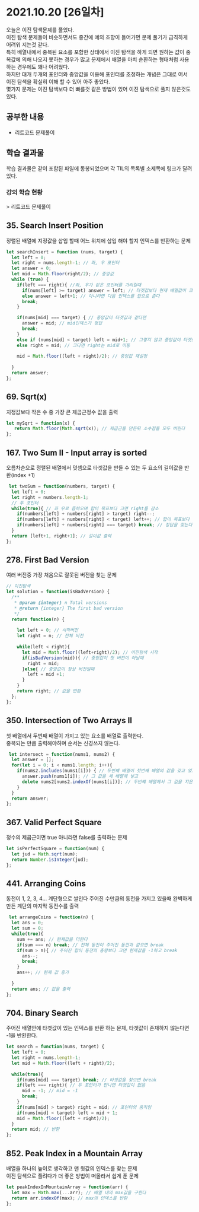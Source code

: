 # 2021.10.20 [26일차]

오늘은 이진 탐색문제를 풀었다.  
이진 탐색 문제들이 비슷하면서도 중간에 예외 조항이 들어가면 문제 풀기가 급격하게 어려워 지는것 같다.  
특히 배열내에서 중복된 요소를 포함한 상태에서 이진 탐색을 하게 되면 원하는 값이 중복값에 의해 나오지 못하는 경우가 많고 문제에서 배열을 마치 순환하는 형태처럼 사용하는 경우에도 꽤나 어려웠다.  
하지만 대개 두개의 포인터와 중앙값을 이용해 포인터를 조정하는 개념은 그대로 여서 이진 탐색을 확실히 이해 할 수 있어 아주 좋았다.  
몇가지 문제는 이진 탐색보다 더 빠를것 같은 방법이 있어 이진 탐색으로 풀지 않은것도 있다.

## 공부한 내용

- 리트코드 문제풀이

## 학습 결과물
학습 결과물은 같이 포함된 파일에 동봉되었으며 각 TIL의 목록별 소제목에 링크가 달려있다.

### 강의 학습 현황

\> 리트코드 문제풀이

## 35. Search Insert Position
정렬된 배열에 지정값을 삽입 할때 어느 위치에 삽입 해야 할지 인덱스를 반환하는 문제
```js
let searchInsert = function (nums, target) {
  let left = 0;
  let right = nums.length-1; // 좌, 우 포인터
  let answer = 0;
  let mid = Math.floor(right/2); // 중앙값
  while (true) {
    if(left === right){ //좌, 우가 같은 포인터를 가리킬때
      if(nums[left] >= target) answer = left; // 타겟값보다 현재 배열값이 크거나 같으면 현재 인덱스를 답으로
      else answer = left+1; // 아니라면 다음 인덱스를 답으로 준다
      break;
    }

    if(nums[mid] === target) { // 중앙값이 타겟값과 같다면
      answer = mid; // mid인덱스가 정답
      break;
    }
    else if (nums[mid] < target) left = mid+1; // 그렇지 않고 중앙값이 타겟보다 작다면 left 는 mid+1로 이동
    else right = mid; // 크다면 right는 mid로 이동
    
    mid = Math.floor((left + right)/2); // 중앙값 재설정
    
  }
  return answer;
};
```

## 69. Sqrt(x)
지정값보다 작은 수 중 가장 큰 제곱근정수 값을 출력
```js
let mySqrt = function(x) {
   return Math.floor(Math.sqrt(x)); // 제곱근을 만든뒤 소수점을 모두 버린다
};
```

## 167. Two Sum II - Input array is sorted
오름차순으로 정렬된 배열에서 덧셈으로 타겟값을 만들 수 있는 두 요소의 길이값을 반환(index +1)
```js
 let twoSum = function(numbers, target) {
  let left = 0;
  let right = numbers.length-1;
  // 투 포인터
  while(true){ // 좌 우로 좁혀오며 합이 목표보다 크면 right를 감소
    if(numbers[left] + numbers[right] > target) right--;
    if(numbers[left] + numbers[right] < target) left++; // 합이 목표보다 작으면 left를 증가
    if(numbers[left] + numbers[right] === target) break; // 정답을 찾는다
  }
  return [left+1, right+1]; // 길이값 출력
};
```

## 278. First Bad Version
여러 버전중 가장 처음으로 잘못된 버전을 찾는 문제
```js
// 이진탐색
let solution = function(isBadVersion) {
  /**
   * @param {integer} n Total versions
   * @return {integer} The first bad version
   */
  return function(n) {
    
    let left = 0; // 시작버전
    let right = n; // 전체 버전
    
    while(left < right){
      let mid = Math.floor((left+right)/2); // 이진탐색 시작
      if(isBadVersion(mid)){ // 중앙값이 첫 버전이 아닐때
        right = mid;
      }else{ // 중앙값이 정상 버전일때
        left = mid +1;
      }
    }
    return right; // 값을 반환
  };
};
```

## 350. Intersection of Two Arrays II
첫 배열에서 두번째 배열이 가지고 있는 요소를 배열로 출력한다.  
중복되는 만큼 출력해야하며 순서는 신경쓰지 않는다.
```js
 let intersect = function(nums1, nums2) {
  let answer = [];
  for(let i = 0; i < nums1.length; i++){
    if(nums2.includes(nums1[i])) { // 두번쨰 배열이 첫번째 배열의 값을 갖고 있으면
      answer.push(nums1[i]); // 그 값을 새 배열에 넣고
      delete nums2[nums2.indexOf(nums1[i])]; // 두번쨰 배열에서 그 값을 지운다
    }
  }
  return answer;
};
```

## 367. Valid Perfect Square
정수의 제곱근이면 true 아니라면 false를 출력하는 문제
```js
let isPerfectSquare = function(num) {
  let jud = Math.sqrt(num);
  return Number.isInteger(jud);
};
```

## 441. Arranging Coins
동전이 1, 2, 3, 4... 계단형으로 쌀인다 주어진 수만큼의 동전을 가지고 있을때 완벽하게 만든 계단의 마지막 동전수를 출력
```js
 let arrangeCoins = function(n) {
  let ans = 0;
  let sum = 0;
  while(true){
    sum += ans; // 현재값을 더한다
    if(sum === n) break; // 전체 동전이 주어진 동전과 같으면 break
    if(sum > n){ // 주어진 합이 동전의 총량보다 크면 현재값을 -1하고 break
      ans--;
      break;
    }
    ans++; // 현재 값 증가
    
  }
  return ans; // 값을 출력
};
```

## 704. Binary Search
주어진 배열안에 타겟값이 있는 인덱스를 반환 하는 문제, 타겟값이 존재하지 않는다면 -1을 반환한다.
```js
let search = function(nums, target) {
  let left = 0;
  let right = nums.length-1;
  let mid = Math.floor((left + right)/2);
  
  while(true){
    if(nums[mid] === target) break; // 타겟값을 찾으면 break
    if(left === right){ // 두 포인터가 만나면 타겟값이 없음
      mid = -1; // mid = -1
      break; 
    }
    if(nums[mid] > target) right = mid; // 포인터의 움직임
    if(nums[mid] < target) left = mid + 1;
    mid = Math.floor((left + right)/2);
  }
  return mid; // 반환
};
```

## 852. Peak Index in a Mountain Array
배열을 하나의 높이로 생각하고 맨 윗값의 인덱스를 찾는 문제  
이진 탐색으로 풀려다가 더 좋은 방법이 떠올라서 쉽게 푼 문제
```js
let peakIndexInMountainArray = function(arr) {
  let max = Math.max(...arr); // 배열 내의 max값을 구한다
  return arr.indexOf(max); // max의 인덱스를 반환
};
```